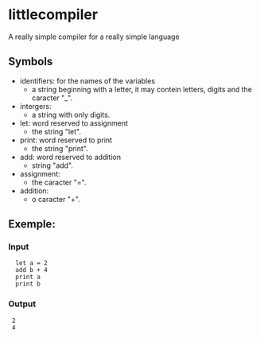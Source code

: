 # littlecompiler
A really simple compiler for a really simple language


## Symbols

* identifiers: for the names of the variables
  * a string beginning with a letter, it may contein letters, digits and the caracter "_".
* intergers:
  * a string with only digits.
* let: word reserved to assignment
  * the string "let".
* print: word reserved to print
  * the string "print".
* add: word reserved to addition
  * string "add".
* assignment:
  * the caracter "=".
* addition:
  * o caracter "+".


## Exemple:

### Input
```
  let a = 2
  add b + 4
  print a
  print b
```
### Output
 ```
  2
  4
 ```